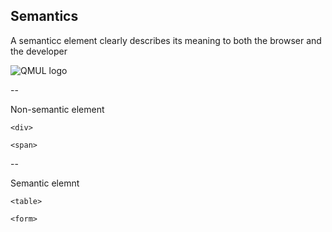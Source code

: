 ## Semantics

A semanticc element clearly describes its meaning to both the browser and the developer

![QMUL logo](https://www.w3schools.com/html/img_sem_elements.gif)

--

Non-semantic element

```
<div>
```

```
<span>
```

--

Semantic elemnt

```
<table>
```

```
<form>
```
